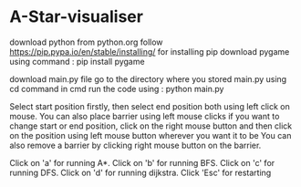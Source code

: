 # A-Star-visualiser

download python from python.org
follow https://pip.pypa.io/en/stable/installing/ for installing pip
download pygame using command : pip install pygame

download main.py file 
go to the directory where you stored main.py using cd command in cmd
run the code using : python main.py

Select start position firstly, then select end position both using left click on mouse.
You can also place barrier using left mouse clicks
if you want to change start or end position, click on the right mouse button and then click on the position using left mouse button wherever you want it to be
You can also remove a barrier by clicking right mouse button on the barrier.

Click on 'a' for running A*.
Click on 'b' for running BFS.
Click on 'c' for running DFS.
Click on 'd' for running dijkstra.
Click 'Esc' for restarting
